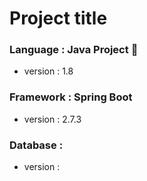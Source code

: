 # Project title
### Language : Java Project :rocket:
* version : 1.8

### Framework : Spring Boot 
* version : 2.7.3

### Database :
* version :


